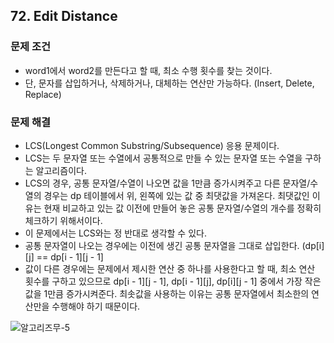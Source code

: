 ## 72. Edit Distance
### 문제 조건
- word1에서 word2를 만든다고 할 때, 최소 수행 횟수를 찾는 것이다.
- 단, 문자를 삽입하거나, 삭제하거나, 대체하는 연산만 가능하다. (Insert, Delete, Replace)
​
### 문제 해결
- LCS(Longest Common Substring/Subsequence) 응용 문제이다.
- LCS는 두 문자열 또는 수열에서 공통적으로 만들 수 있는 문자열 또는 수열을 구하는 알고리즘이다.
- LCS의 경우, 공통 문자열/수열이 나오면 값을 1만큼 증가시켜주고 다른 문자열/수열의 경우는 dp 테이블에서 위, 왼쪽에 있는 값 중 최댓값을 가져온다. 최댓값인 이유는 현재 비교하고 있는 값 이전에 만들어 놓은 공통 문자열/수열의 개수를 정확히 체크하기 위해서이다.
- 이 문제에서는 LCS와는 정 반대로 생각할 수 있다.
- 공통 문자열이 나오는 경우에는 이전에 생긴 공통 문자열을 그대로 삽입한다. (dp[i][j] == dp[i - 1][j - 1]
- 값이 다른 경우에는 문제에서 제시한 연산 중 하나를 사용한다고 할 때, 최소 연산 횟수를 구하고 있으므로 dp[i - 1][j - 1], dp[i - 1][j], dp[i][j - 1] 중에서 가장 작은 값을 1만큼 증가시켜준다. 최솟값을 사용하는 이유는 공통 문자열에서 최소한의 연산만을 수행해야 하기 때문이다.

![알고리즈무-5](https://user-images.githubusercontent.com/79316402/221418789-9d91207e-3b31-4d23-9ac5-e7b837c2d557.jpg)
